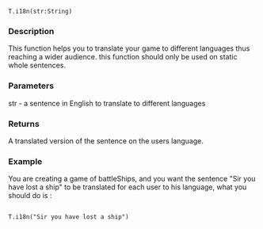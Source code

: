 
```
T.i18n(str:String)
```

### Description ###

This function helps you to translate your game to different languages thus reaching a wider audience.
this function should only be used on static whole sentences.

### Parameters ###

str - a sentence in English to translate to different languages

### Returns ###

A translated version of the sentence on the users language.


### Example ###

You are creating a game of battleShips, and you want the sentence "Sir you have lost a ship" to be translated for each user to his language,
what you should do is :
```

T.i18n("Sir you have lost a ship")

```
